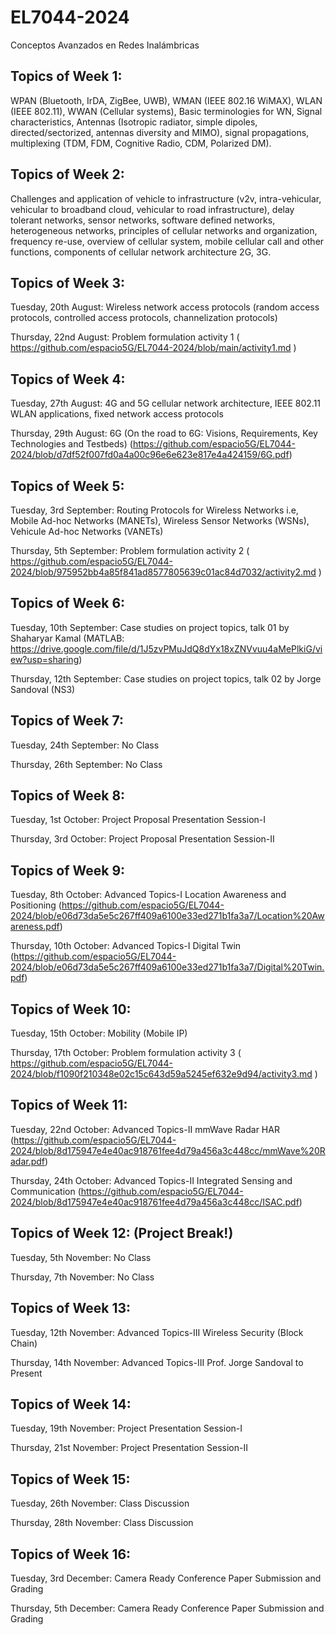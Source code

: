 # EL7044-2024
Conceptos Avanzados en Redes Inalámbricas

## Topics of Week 1:

WPAN (Bluetooth, IrDA, ZigBee, UWB), WMAN (IEEE 802.16 WiMAX), WLAN (IEEE 802.11), WWAN (Cellular systems), Basic terminologies for WN, Signal characteristics, Antennas (Isotropic radiator, simple dipoles, directed/sectorized, antennas diversity and MIMO), signal propagations, multiplexing (TDM, FDM, Cognitive Radio, CDM, Polarized DM).

## Topics of Week 2:

Challenges and application of vehicle to infrastructure (v2v, intra-vehicular, vehicular to broadband cloud, vehicular to road infrastructure), delay tolerant networks, sensor networks, software defined networks, heterogeneous networks, principles of cellular networks and organization, frequency re-use, overview of cellular system, mobile cellular call and other functions, components of cellular network architecture 2G, 3G. 

## Topics of Week 3:

Tuesday, 20th August: Wireless network access protocols (random access protocols, controlled access protocols, channelization protocols)

Thursday, 22nd August: Problem formulation activity 1 ( https://github.com/espacio5G/EL7044-2024/blob/main/activity1.md )

## Topics of Week 4:

Tuesday, 27th August: 4G and 5G cellular network architecture, IEEE 802.11 WLAN applications, fixed network access protocols

Thursday, 29th August: 6G (On the road to 6G: Visions, Requirements, Key Technologies and Testbeds) (https://github.com/espacio5G/EL7044-2024/blob/d7df52f007fd0a4a00c96e6e623e817e4a424159/6G.pdf)

## Topics of Week 5:

Tuesday, 3rd September: Routing Protocols for Wireless Networks i.e, Mobile Ad-hoc Networks (MANETs), Wireless Sensor Networks (WSNs), Vehicule Ad-hoc Networks (VANETs)

Thursday, 5th September: Problem formulation activity 2 ( https://github.com/espacio5G/EL7044-2024/blob/975952bb4a85f841ad8577805639c01ac84d7032/activity2.md )

## Topics of Week 6:

Tuesday, 10th September: Case studies on project topics, talk 01 by Shaharyar Kamal (MATLAB: https://drive.google.com/file/d/1J5zvPMuJdQ8dYx18xZNVvuu4aMePlkiG/view?usp=sharing) 

Thursday, 12th September: Case studies on project topics, talk 02 by Jorge Sandoval (NS3)

## Topics of Week 7:

Tuesday, 24th September: No Class

Thursday, 26th September: No Class

## Topics of Week 8:

Tuesday, 1st October: Project Proposal Presentation Session-I

Thursday, 3rd October: Project Proposal Presentation Session-II

## Topics of Week 9:

Tuesday, 8th October: Advanced Topics-I Location Awareness and Positioning (https://github.com/espacio5G/EL7044-2024/blob/e06d73da5e5c267ff409a6100e33ed271b1fa3a7/Location%20Awareness.pdf)

Thursday, 10th October: Advanced Topics-I Digital Twin (https://github.com/espacio5G/EL7044-2024/blob/e06d73da5e5c267ff409a6100e33ed271b1fa3a7/Digital%20Twin.pdf)

## Topics of Week 10:

Tuesday, 15th October: Mobility (Mobile IP)

Thursday, 17th October: Problem formulation activity 3 ( https://github.com/espacio5G/EL7044-2024/blob/f1090f210348e02c15c643d59a5245ef632e9d94/activity3.md )

## Topics of Week 11:

Tuesday, 22nd October: Advanced Topics-II mmWave Radar HAR (https://github.com/espacio5G/EL7044-2024/blob/8d175947e4e40ac918761fee4d79a456a3c448cc/mmWave%20Radar.pdf)

Thursday, 24th October: Advanced Topics-II Integrated Sensing and Communication (https://github.com/espacio5G/EL7044-2024/blob/8d175947e4e40ac918761fee4d79a456a3c448cc/ISAC.pdf)

## Topics of Week 12: (Project Break!)

Tuesday, 5th November: No Class

Thursday, 7th November: No Class

## Topics of Week 13:

Tuesday, 12th November: Advanced Topics-III Wireless Security (Block Chain)

Thursday, 14th November: Advanced Topics-III Prof. Jorge Sandoval to Present

## Topics of Week 14:

Tuesday, 19th November: Project Presentation Session-I

Thursday, 21st November: Project Presentation Session-II

## Topics of Week 15:

Tuesday, 26th November: Class Discussion

Thursday, 28th November: Class Discussion

## Topics of Week 16:

Tuesday, 3rd December: Camera Ready Conference Paper Submission and Grading

Thursday, 5th December: Camera Ready Conference Paper Submission and Grading






